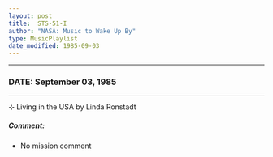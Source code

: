 ```yaml
---
layout: post
title:  STS-51-I
author: "NASA: Music to Wake Up By"
type: MusicPlaylist
date_modified: 1985-09-03
---
```


----
### DATE: September 03, 1985
----
⊹ Living in the USA by Linda Ronstadt

##### Comment:
* No mission comment
